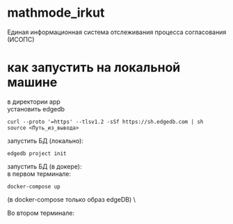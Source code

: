 # mathmode_irkut
Единая информационная система отслеживания процесса согласования (ИСОПС)

# как запустить на локальной машине
в директории app \
установить edgedb 
```
curl --proto '=https' --tlsv1.2 -sSf https://sh.edgedb.com | sh
source <Путь_из_вывода>
```
запустить БД (локально):
```
edgedb project init
```
запустить БД (в докере): \
в первом терминале: 
```
docker-compose up
```
(в docker-compose только образ edgeDB) \

Во втором терминале: 



